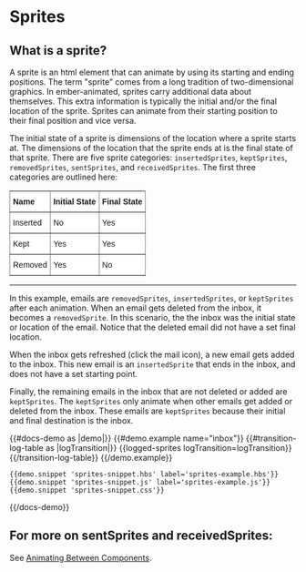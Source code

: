 # Sprites

## What is a sprite?

A sprite is an html element that can animate by using its starting and ending positions. The term "sprite" comes from a long tradition of two-dimensional graphics. In ember-animated, sprites carry additional data about themselves. This extra information is typically the initial and/or the final location of the sprite. Sprites can animate from their starting position to their final position and vice versa. 

The initial state of a sprite is dimensions of the location where a sprite starts at. The dimensions of the location that the sprite ends at is the final state of that sprite. There are five sprite categories: `insertedSprites`, `keptSprites`, `removedSprites`, `sentSprites`, and `receivedSprites`. The first three categories are outlined here: 


<style type="text/css">
.tg  {border-collapse:collapse;border-spacing:0;}
.tg td{font-family:Arial, sans-serif;font-size:14px;padding:10px 5px;border-style:solid;border-width:1px;overflow:hidden;word-break:normal;border-color:black;}
.tg th{font-family:Arial, sans-serif;font-size:14px;font-weight:normal;padding:10px 5px;border-style:solid;border-width:1px;overflow:hidden;word-break:normal;border-color:black;}
.tg .tg-eh2d{background-color:#ffffff;border-color:inherit;vertical-align:top}
.tg .tg-47u2{font-weight:bold;background-color:#ffffff;border-color:inherit;vertical-align:top;text-align:left}
.tg .tg-7g6k{font-weight:bold;background-color:#ffffff;border-color:inherit;text-align:center;vertical-align:top}
</style>
<table class="tg">
  <tr>
    <th class="tg-47u2">Name</th>
    <th class="tg-7g6k">Initial State</th>
    <th class="tg-47u2">Final State</th>
  </tr>
  <tr>
    <td class="tg-eh2d">Inserted</td>
    <td class="tg-eh2d">No</td>
    <td class="tg-eh2d">Yes</td>
  </tr>
  <tr>
    <td class="tg-eh2d">Kept</td>
    <td class="tg-eh2d">Yes</td>
    <td class="tg-eh2d">Yes</td>
  </tr>
  <tr>
    <td class="tg-eh2d">Removed</td>
    <td class="tg-eh2d">Yes</td>
    <td class="tg-eh2d">No</td>
  </tr>
</table>

***************



In this example, emails are `removedSprites`, `insertedSprites`, or `keptSprites` after each animation. When an email gets deleted from the inbox, it becomes a `removedSprite`. In this scenario, the  the inbox was the initial state or location of the email. Notice that the deleted email did not have a set final location. 

When the inbox gets refreshed (click the mail icon), a new email gets added to the inbox. This new email is an `insertedSprite` that ends in the inbox, and does not have a set starting point. 

Finally, the remaining emails in the inbox that are not deleted or added are `keptSprites`. The `keptSprites` only animate when other emails get added or deleted from the inbox. These emails are `keptSprites` because their initial and final destination is the inbox.


{{#docs-demo as |demo|}}
    {{#demo.example name="inbox"}}
       {{#transition-log-table as |logTransition|}}
        {{logged-sprites logTransition=logTransition}}      
      {{/transition-log-table}}
    {{/demo.example}}

    {{demo.snippet 'sprites-snippet.hbs' label='sprites-example.hbs'}}
    {{demo.snippet 'sprites-snippet.js' label='sprites-example.js'}}
    {{demo.snippet 'sprites-snippet.css'}}
{{/docs-demo}}




## For more on sentSprites and receivedSprites:
See [Animating Between Components](../docs/between).
